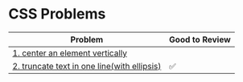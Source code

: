 # CSS Problems

| Problem                                                                                            | Good to Review |
| -------------------------------------------------------------------------------------------------- | -------------- |
| [1. center an element vertically](1.center-an-element-vertically/README.md)                        |                |
| [2. truncate text in one line(with ellipsis)](2.truncate-text-in-one-line-with-ellipsis/README.md) | ✅             |
